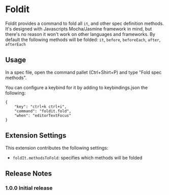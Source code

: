 # Foldit

Foldit provides a command to fold all ```it```, and other spec definition methods. It's designed with Javascripts Mocha/Jasmine framework in mind, but there's no reason it won't work on other languages and frameworks. By default the following methods will be folded: ```it```, ```before```, ```beforeEach```, ```after```, ```afterEach```

## Usage
In a spec file, open the command pallet (Ctrl+Shirt+P) and type "Fold spec methods". 

You can configure a keybind for it by adding to keybindings.json the following:
```
{
    "key": "ctrl+k ctrl+i",
    "command": "foldit.fold",
    "when": "editorTextFocus"
}
```

## Extension Settings
This extension contributes the following settings:

* `foldIt.methodsToFold`: specifies which methods will be folded


## Release Notes

### 1.0.0 Initial release
